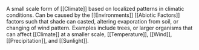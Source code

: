 A small scale form of [[Climate]] based on localized patterns in climatic conditions.
Can be caused by the [[Environments]] [[Abiotic Factors]] factors such that shade can casted, altering evaporation from soil, or changing of wind pattern.
Examples include trees, or larger organisms that can affect [[Climate]] at a smaller scale, [[Temperature]], [[Wind]], [[Precipitation]], and [[Sunlight]].